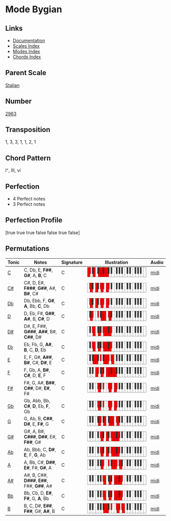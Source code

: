 # Mode Bygian

## Links

- [Documentation](README.md)
- [Scales Index](Scales.md)
- [Modes Index](Modes.md)
- [Chords Index](Chords.md)

## Parent Scale

[Stalian](ScaleStalian.md)

## Number

[2963](https://ianring.com/musictheory/scales/2963)

## Transposition

1, 3, 3, 1, 1, 2, 1

## Chord Pattern

I⁺, III, vi

## Perfection

- 4 Perfect notes
- 3 Perfect notes

## Perfection Profile

[true true true false false true false]

## Permutations

| Tonic | Notes | Signature | Illustration | Audio |
|-------|-------|-----------|--------------|-------|
| [C](ModeCNaturalBygian.md) | C, Db, E, **F##**, **G#**, A, **B**, C | C | ![CNaturalBygian](ModeCNaturalBygian.png) | [midi](https://github.com/edipermadi/music/blob/main/docs/ModeCNaturalBygian.mid?raw=true) |
| [C#](ModeCSharpBygian.md) | C#, D, E#, **F###**, **G##**, A#, **B#**, C# | C | ![CSharpBygian](ModeCSharpBygian.png) | [midi](https://github.com/edipermadi/music/blob/main/docs/ModeCSharpBygian.mid?raw=true) |
| [Db](ModeDFlatBygian.md) | Db, Ebb, F, **G#**, **A**, Bb, **C**, Db | C | ![DFlatBygian](ModeDFlatBygian.png) | [midi](https://github.com/edipermadi/music/blob/main/docs/ModeDFlatBygian.mid?raw=true) |
| [D](ModeDNaturalBygian.md) | D, Eb, F#, **G##**, **A#**, B, **C#**, D | C | ![DNaturalBygian](ModeDNaturalBygian.png) | [midi](https://github.com/edipermadi/music/blob/main/docs/ModeDNaturalBygian.mid?raw=true) |
| [D#](ModeDSharpBygian.md) | D#, E, F##, **G###**, **A##**, B#, **C##**, D# | C | ![DSharpBygian](ModeDSharpBygian.png) | [midi](https://github.com/edipermadi/music/blob/main/docs/ModeDSharpBygian.mid?raw=true) |
| [Eb](ModeEFlatBygian.md) | Eb, Fb, G, **A#**, **B**, C, **D**, Eb | C | ![EFlatBygian](ModeEFlatBygian.png) | [midi](https://github.com/edipermadi/music/blob/main/docs/ModeEFlatBygian.mid?raw=true) |
| [E](ModeENaturalBygian.md) | E, F, G#, **A##**, **B#**, C#, **D#**, E | C | ![ENaturalBygian](ModeENaturalBygian.png) | [midi](https://github.com/edipermadi/music/blob/main/docs/ModeENaturalBygian.mid?raw=true) |
| [F](ModeFNaturalBygian.md) | F, Gb, A, **B#**, **C#**, D, **E**, F | C | ![FNaturalBygian](ModeFNaturalBygian.png) | [midi](https://github.com/edipermadi/music/blob/main/docs/ModeFNaturalBygian.mid?raw=true) |
| [F#](ModeFSharpBygian.md) | F#, G, A#, **B##**, **C##**, D#, **E#**, F# | C | ![FSharpBygian](ModeFSharpBygian.png) | [midi](https://github.com/edipermadi/music/blob/main/docs/ModeFSharpBygian.mid?raw=true) |
| [Gb](ModeGFlatBygian.md) | Gb, Abb, Bb, **C#**, **D**, Eb, **F**, Gb | C | ![GFlatBygian](ModeGFlatBygian.png) | [midi](https://github.com/edipermadi/music/blob/main/docs/ModeGFlatBygian.mid?raw=true) |
| [G](ModeGNaturalBygian.md) | G, Ab, B, **C##**, **D#**, E, **F#**, G | C | ![GNaturalBygian](ModeGNaturalBygian.png) | [midi](https://github.com/edipermadi/music/blob/main/docs/ModeGNaturalBygian.mid?raw=true) |
| [G#](ModeGSharpBygian.md) | G#, A, B#, **C###**, **D##**, E#, **F##**, G# | C | ![GSharpBygian](ModeGSharpBygian.png) | [midi](https://github.com/edipermadi/music/blob/main/docs/ModeGSharpBygian.mid?raw=true) |
| [Ab](ModeAFlatBygian.md) | Ab, Bbb, C, **D#**, **E**, F, **G**, Ab | C | ![AFlatBygian](ModeAFlatBygian.png) | [midi](https://github.com/edipermadi/music/blob/main/docs/ModeAFlatBygian.mid?raw=true) |
| [A](ModeANaturalBygian.md) | A, Bb, C#, **D##**, **E#**, F#, **G#**, A | C | ![ANaturalBygian](ModeANaturalBygian.png) | [midi](https://github.com/edipermadi/music/blob/main/docs/ModeANaturalBygian.mid?raw=true) |
| [A#](ModeASharpBygian.md) | A#, B, C##, **D###**, **E##**, F##, **G##**, A# | C | ![ASharpBygian](ModeASharpBygian.png) | [midi](https://github.com/edipermadi/music/blob/main/docs/ModeASharpBygian.mid?raw=true) |
| [Bb](ModeBFlatBygian.md) | Bb, Cb, D, **E#**, **F#**, G, **A**, Bb | C | ![BFlatBygian](ModeBFlatBygian.png) | [midi](https://github.com/edipermadi/music/blob/main/docs/ModeBFlatBygian.mid?raw=true) |
| [B](ModeBNaturalBygian.md) | B, C, D#, **E##**, **F##**, G#, **A#**, B | C | ![BNaturalBygian](ModeBNaturalBygian.png) | [midi](https://github.com/edipermadi/music/blob/main/docs/ModeBNaturalBygian.mid?raw=true) |
